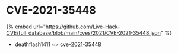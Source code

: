 # CVE-2021-35448
{% embed url="https://github.com/Live-Hack-CVE/full_database/blob/main/cves/2021/CVE-2021-35448.json" %}

* deathflash1411 ~> [cve-2021-35448](https://www.alice-snow.ru/2021/database/cve-2021-35448/cve-2021-35448-deathflash1411)